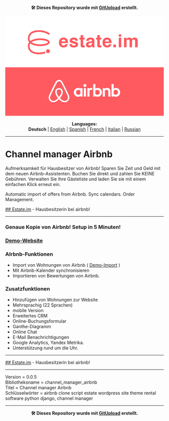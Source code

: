 <p align="center"><b>🛠️ Dieses Repository wurde mit <a href="https://gitupload.com">GitUpload</a> erstellt.</b></p>
<p align="center"><a href="https://estate.im"><img src="https://github.com/markolofsen/airbnb_clone_script//blob/master/.banners/banner_de.jpg?raw=1" /></a></p>
<p align="center"><b>Languages:</b><br /><b>Deutsch</b> | <a href="https://github.com/markolofsen/airbnb_clone_script/blob/master/README.md">English</a> | <a href="https://github.com/markolofsen/airbnb_clone_script/blob/master/README_es.md">Spanish</a> | <a href="https://github.com/markolofsen/airbnb_clone_script/blob/master/README_fr.md">French</a> | <a href="https://github.com/markolofsen/airbnb_clone_script/blob/master/README_it.md">Italian</a> | <a href="https://github.com/markolofsen/airbnb_clone_script/blob/master/README_ru.md">Russian</a></p>

---

# Channel manager Airbnb
Aufmerksamkeit für Hausbesitzer von Airbnb! Sparen Sie Zeit und Geld mit dem neuen Airbnb-Assistenten. Buchen Sie direkt und zahlen Sie KEINE Gebühren. Verwalten Sie Ihre Gästeliste und laden Sie sie mit einem einfachen Klick erneut ein.

Automatic import of offers from Airbnb. Sync calendars. Order Management.

<a href="https://estate.im/">## Estate.im</a> - Hausbesitzerin bei airbnb!

<hr />

### Genaue Kopie von Airbnb! Setup in 5 Minuten!
### <a href="https://demo.estate.im">Demo-Website</a>

### AIrbnb-Funktionen
* Import von Wohnungen von Airbnb ( <a href="https://estate.im/">Demo-Import</a> )
* Mit Airbnb-Kalender synchronisieren
* Importieren von Bewertungen von Airbnb.


### Zusatzfunktionen
* Hinzufügen von Wohnungen zur Website
* Mehrsprachig (22 Sprachen)
* mobile Version
* Erweitertes CRM
* Online-Buchungsformular
* Ganthe-Diagramm
* Online Chat
* E-Mail Benachrichtigungen
* Google Analytics, Yandex Metrika.
* Unterstützung rund um die Uhr.

<hr />

<a href="https://estate.im/">## Estate.im</a> - Hausbesitzerin bei airbnb!

<hr />

Version = 0.0.5 <br />
Bibliotheksname = channel_manager_airbnb <br />
Titel = Channel manager Airbnb <br />
Schlüsselwörter = airbnb clone script estate wordpress site theme rental software python django, channel manager <br />


---

<p align="center"><b>🛠️ Dieses Repository wurde mit <a href="https://gitupload.com">GitUpload</a> erstellt.</b></p>